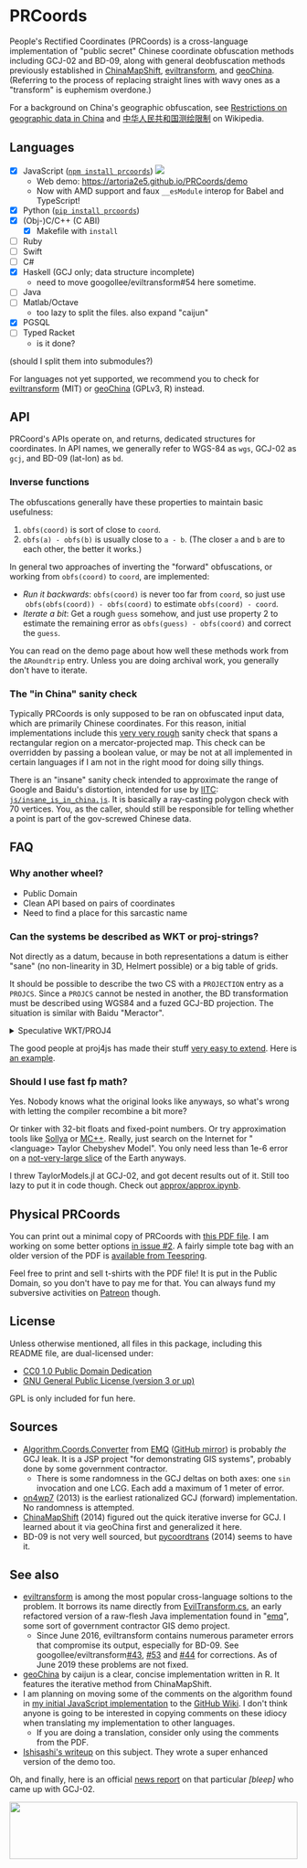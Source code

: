 PRCoords
========

People's Rectified Coordinates (PRCoords) is a cross-language implementation of "public secret" Chinese coordinate obfuscation methods including GCJ-02 and BD-09, along with general deobfuscation methods previously established in [ChinaMapShift][], [eviltransform][], and [geoChina][]. (Referring to the process of replacing straight lines with wavy ones as a "transform" is euphemism overdone.)

For a background on China's geographic obfuscation, see [Restrictions on geographic data in China](https://en.wikipedia.org/wiki/Restrictions_on_geographic_data_in_China#Coordinate_systems) and [中华人民共和国测绘限制](https://zh.wikipedia.org/wiki/中华人民共和国测绘限制) on Wikipedia.

[ChinaMapShift]: https://gist.github.com/anonymous/e7c6f67555099180ce1ae8da4ba2c513
[geoChina]: https://github.com/caijun/geoChina/blob/master/R/cst.R
[eviltransform]: https://github.com/googollee/eviltransform

Languages
---------

- [x] JavaScript ([`npm install prcoords`](https://www.npmjs.com/package/prcoords)) [![](https://data.jsdelivr.com/v1/package/npm/prcoords/badge)](https://www.jsdelivr.com/package/npm/prcoords)
  * Web demo: https://artoria2e5.github.io/PRCoords/demo
  * Now with AMD support and faux `__esModule` interop for Babel and TypeScript!
- [x] Python ([`pip install prcoords`](https://pypi.org/project/prcoords/))
- [x] \(Obj-\)C/C++ (C ABI)
  * [x] Makefile with `install`
- [ ] Ruby
- [ ] Swift
- [ ] C#
- [x] Haskell (GCJ only; data structure incomplete)
  * need to move googollee/eviltransform#54 here sometime.
- [ ] Java
- [ ] Matlab/Octave
  * too lazy to split the files. also expand "caijun"
- [x] PGSQL
- [ ] Typed Racket
  * is it done?

(should I split them into submodules?)

For languages not yet supported, we recommend you to check for [eviltransform][] (MIT) or [geoChina][] (GPLv3, R) instead.

API
---

PRCoord's APIs operate on, and returns, dedicated structures for coordinates. In API names, we generally refer to WGS-84 as `wgs`, GCJ-02 as `gcj`, and BD-09 (lat-lon) as `bd`. 

### Inverse functions

The obfuscations generally have these properties to maintain basic usefulness:

1. `obfs(coord)` is sort of close to `coord`.
2. `obfs(a) - obfs(b)` is usually close to `a - b`. (The closer `a` and `b` are
   to each other, the better it works.)

In general two approaches of inverting the "forward" obfuscations, or working from
`obfs(coord)` to `coord`, are implemented:

* _Run it backwards_: `obfs(coord)` is never too far from `coord`, so just use
  `obfs(obfs(coord)) - obfs(coord)` to estimate `obfs(coord) - coord`.
* _Iterate a bit_: Get a rough `guess` somehow, and just use property 2 to estimate
  the remaining error as `obfs(guess) - obfs(coord)` and correct the `guess`.

You can read on the demo page about how well these methods work from the `ΔRoundtrip`
entry. Unless you are doing archival work, you generally don't have to iterate.

### The "in China" sanity check

Typically PRCoords is only supposed to be ran on obfuscated input data, which
are primarily Chinese coordinates. For this reason, initial implementations
include this [very very rough](https://news.ycombinator.com/item?id=10965506)
sanity check that spans a rectangular region on a mercator-projected map.
This check can be overridden by passing a boolean value, or may be not at all
implemented in certain languages if I am not in the right mood for doing
silly things.

There is an "insane" sanity check intended to approximate the range of Google
and Baidu's distortion, intended for use by [IITC](https://iitc.me):
[`js/insane_is_in_china.js`](https://github.com/Artoria2e5/PRCoords/blob/master/js/insane_is_in_china.js).
It is basically a ray-casting polygon check with 70 vertices. You, as the
caller, should still be responsible for telling whether a point is part of the
gov-screwed Chinese data.

FAQ
---

### Why another wheel?

* Public Domain
* Clean API based on pairs of coordinates
* Need to find a place for this sarcastic name

### Can the systems be described as WKT or proj-strings?

Not directly as a datum, because in both representations a datum is either
"sane" (no non-linearity in 3D, Helmert possible) or a big table of grids.

It should be possible to describe the two CS with a `PROJECTION` entry as
a `PROJCS`. Since a `PROJCS` cannot be nested in another, the BD
transformation must be described using WGS84 and a fuzed GCJ-BD projection.
The situation is similar with Baidu "Meractor".

<details>
<summary>Speculative WKT/PROJ4</summary>

```js
PROJCS["Baidu 2009, Pseudo-Mercator",
    GEOGCS["WGS 84",
        DATUM["WGS_1984",
            SPHEROID["WGS 84",6378137,298.257223563,
                AUTHORITY["EPSG","7030"]],
            AUTHORITY["EPSG","6326"]],
        PRIMEM["Greenwich",0,
            AUTHORITY["EPSG","8901"]],
        UNIT["degree",0.0174532925199433,
            AUTHORITY["EPSG","9122"]],
        AUTHORITY["EPSG","4326"]],
    PROJECTION["CN_Obfs_Baidu_2009_Mercator"],
    AXIS["x",east],
    AXIS["y",north],
    UNIT["metre",1,
      AUTHORITY["EPSG","9001"]],
    EXTENSION["PROJ4","+proj=baidumerc +units=m +nadgrids=@null +wktext +no_defs"],
    AUTHORITY["EPSG","888002"]]

PROJCS["Chinese BSM 2002, Pseudo-Ellipsoidal",
    GEOGCS["WGS 84", AUTHORITY["EPSG","4326"]],
    PROJECTION["CN_Obfs_GCJ_2002_Ellipsoidal"],
    AXIS["longitude",east],
    AXIS["latitude",north],
    UNIT["degree",0.0174532925199433,
      AUTHORITY["EPSG","9122"]],
    EXTENSION["PROJ4","+proj=gcjlonglat +units=deg +nadgrids=@null +wktext +no_defs"],
    AUTHORITY["EPSG","888000"]]
```
</details>

The good people at proj4js has made their stuff [very easy to extend](https://github.com/proj4js/proj4js/issues/358). Here is [an example](https://runkit.com/artoria2e5/proj4-plugin-prcoords).

### Should I use fast fp math?

Yes. Nobody knows what the original looks like anyways, so what's wrong with letting the compiler recombine a bit more?

Or tinker with 32-bit floats and fixed-point numbers. Or try approximation tools like [Sollya](http://sollya.gforge.inria.fr/) or [MC++](https://omega-icl.github.io/mcpp/). Really, just search on the Internet for "\<language\> Taylor Chebyshev Model". You only need less than 1e-6 error on a [not-very-large slice](https://github.com/Artoria2e5/PRCoords/blob/a3a8bb8/js/PRCoords.js#L91) of the Earth anyways.

I threw TaylorModels.jl at GCJ-02, and got decent results out of it. Still too lazy to put it in code though. Check out [approx/approx.ipynb](https://github.com/Artoria2e5/PRCoords/blob/master/approx/approx.ipynb).

Physical PRCoords
-----------------

You can print out a minimal copy of PRCoords with [this PDF file](https://commons.wikimedia.org/wiki/File:PRcoords_Cheatsheet.pdf). I am working on some better options [in issue #2](https://github.com/Artoria2e5/PRCoords/issues/2). A fairly simple tote bag with an older version of the PDF is [available from Teespring](https://teespring.com/miniprcoords-tote-v1).

Feel free to print and sell t-shirts with the PDF file! It is put in the Public Domain, so you don't have to pay me for that. You can always fund my subversive activities on [Patreon](https://www.patreon.com/artoria2e5) though.

License
-------

Unless otherwise mentioned, all files in this package, including this README file,
are dual-licensed under:

* [CC0 1.0 Public Domain Dedication](https://creativecommons.org/publicdomain/zero/1.0/)
* [GNU General Public License (version 3 or up)](https://gnu.org/licenses/gpl.html)

GPL is only included for fun here.

Sources
-------

* [Algorithm.Coords.Converter](https://archive.is/20130815104734/emq.googlecode.com/svn/emq/src/Algorithm/Coords/Converter.java) from [EMQ](https://code.google.com/archive/p/emq/) ([GitHub mirror](https://github.com/richardyu-au/emq)) is probably *the* GCJ leak. It is a JSP project "for demonstrating GIS systems", probably done by some government contractor.
  * There is some randomness in the GCJ deltas on both axes: one `sin` invocation and one LCG. Each add a maximum of 1 meter of error.
* [on4wp7](https://archive.is/20150702191259/https://on4wp7.codeplex.com/SourceControl/changeset/view/21483%23353936) (2013) is the earliest rationalized GCJ (forward) implementation. No randomness is attempted.
* [ChinaMapShift][] (2014) figured out the quick iterative inverse for GCJ. I learned about it via geoChina first and generalized it here.
* BD-09 is not very well sourced, but [pycoordtrans](https://github.com/zxteloiv/pycoordtrans) (2014) seems to have it.

See also
--------

* [eviltransform][] is among the most popular cross-language soltions to the problem. It borrows its name directly from [EvilTransform.cs](https://github.com/Leask/EvilTransform/blob/master/EvilTransform.cs), an early refactored version of a raw-flesh Java implementation found in "[emq](https://code.google.com/archive/p/emq/)", some sort of government contractor GIS demo project.
  * Since June 2016, eviltransform contains numerous parameter errors that compromise its output, especially for BD-09. See googollee/eviltransform[#43](https://github.com/googollee/eviltransform/issues/43), [#53](https://github.com/googollee/eviltransform/pull/53) and [#44](https://github.com/googollee/eviltransform/issues/44) for corrections. As of June 2019 these problems are not fixed.
* [geoChina][] by caijun is a clear, concise implementation written in R. It features the iterative method from ChinaMapShift.
* I am planning on moving some of the comments on the algorithm found in [my initial JavaScript implementation](https://zh.wikipedia.org/wiki/User:Artoria2e5/PRCoords.js) to the [GitHub Wiki](https://github.com/Artoria2e5/PRCoords/wiki). I don't think anyone is going to be interested in copying comments on these idiocy when translating my implementation to other languages.
  * If you are doing a translation, consider only using the comments from the PDF.
* [Ishisashi's writeup](https://chaoli.club/index.php/4777/0) on this subject. They wrote a super enhanced version of the demo too.

Oh, and finally, here is an official [news report](https://archive.fo/20110804185923/http://cxzy.people.com.cn/GB/196034/14908095.html) on that particular *\[bleep\]* who came up with GCJ-02.


<a href="https://artoria2e5.github.io/PRCoords/demo">
  <img src="https://Artoria2e5.github.io/PRCoords/Globe%2C_distorted_China.svg" width="100%" height="100">
</a>
